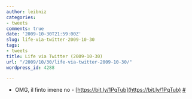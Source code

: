 ```yaml
---
author: leibniz
categories:
- tweets
comments: true
date: '2009-10-30T21:59:00Z'
slug: life-via-twitter-2009-10-30
tags:
- tweets
title: Life via Twitter (2009-10-30)
url: "/2009/10/30/life-via-twitter-2009-10-30/"
wordpress_id: 4288

---
```

* OMG, il finto imene no - [https://bit.ly/1PqTub](https://bit.ly/1PqTub) [#](https://twitter.com/leibniz/statuses/5289836250)


